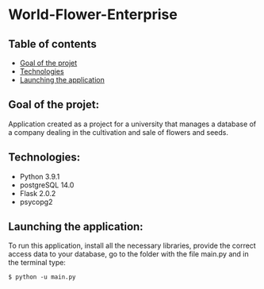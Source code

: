 # World-Flower-Enterprise
## Table of contents
* [Goal of the projet](#goal-of-the-projet)
* [Technologies](#technologies)
* [Launching the application](#launching-the-application)
## Goal of the projet:
Application created as a project for a university that manages a database of a company dealing in the cultivation and sale of flowers and seeds.
## Technologies:
* Python 3.9.1<br>
* postgreSQL 14.0<br>
* Flask 2.0.2<br>
* psycopg2<br>
## Launching the application:
To run this application, install all the necessary libraries, provide the correct access data to your database, go to the folder with the file main.py and in the terminal type:<br>
```
$ python -u main.py
```
